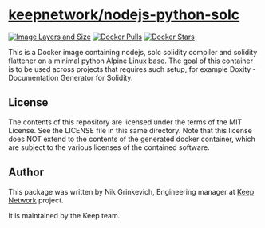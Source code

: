 # [keepnetwork/nodejs-python-solc](https://hub.docker.com/r/keepnetwork/nodejs-python-solc/)

[![Image Layers and Size](https://imagelayers.io/badge/keepnetwork/nodejs-python-solc:latest.svg)](https://imagelayers.io/?images=keepnetwork%2Fnodejs-python-solc)
[![Docker Pulls](https://img.shields.io/docker/pulls/keepnetwork/nodejs-python-solc.svg)](https://hub.docker.com/r/keepnetwork/nodejs-python-solc/)
[![Docker Stars](https://img.shields.io/docker/stars/keepnetwork/nodejs-python-solc.svg)](https://hub.docker.com/r/keepnetwork/nodejs-python-solc/)

This is a Docker image containing nodejs, solc solidity compiler
and solidity flattener on a minimal python Alpine Linux base.
The goal of this container is to be used across projects that requires
such setup, for example Doxity - Documentation Generator for Solidity.

## License

The contents of this repository are licensed under the terms of the MIT
License. See the LICENSE file in this same directory. Note that this license
does NOT extend to the contents of the generated docker container, which are
subject to the various licenses of the contained software.

## Author

This package was written by Nik Grinkevich, Engineering manager at
[Keep Network](https://keep.network/) project.

It is maintained by the Keep team.
